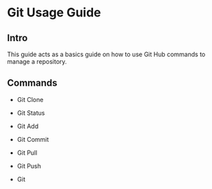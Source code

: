 # Git Usage Guide

## Intro
This guide acts as a basics guide on how to use Git Hub commands to manage a repository.

## Commands

* Git Clone 

* Git Status

* Git Add

* Git Commit

* Git Pull

* Git Push

* Git

